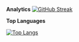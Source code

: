 **Analytics**
[![GitHub Streak](https://github-readme-streak-stats.herokuapp.com?user=nikolasfil&theme=dark&date_format=j%20M%5B%20Y%5D)](https://git.io/streak-stats)


**Top Languages**
<!-- [![Top Langs](https://github-readme-stats.vercel.app/api/top-langs/?username=nikolasfil)](https://github.com/anuraghazra/github-readme-stats) -->

[![Top Langs](https://github-readme-stats.vercel.app/api/top-langs/?username=nikolasfil&layout=compact&theme=vision-friendly-dark)](https://github.com/anuraghazra/github-readme-stats)